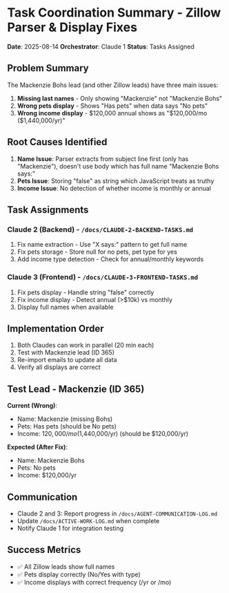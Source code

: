 # Task Coordination Summary - Zillow Parser & Display Fixes

**Date**: 2025-08-14
**Orchestrator**: Claude 1
**Status**: Tasks Assigned

## Problem Summary

The Mackenzie Bohs lead (and other Zillow leads) have three main issues:
1. **Missing last names** - Only showing "Mackenzie" not "Mackenzie Bohs"
2. **Wrong pets display** - Shows "Has pets" when data says "No pets"
3. **Wrong income display** - $120,000 annual shows as "$120,000/mo ($1,440,000/yr)"

## Root Causes Identified

1. **Name Issue**: Parser extracts from subject line first (only has "Mackenzie"), doesn't use body which has full name "Mackenzie Bohs says:"
2. **Pets Issue**: Storing "false" as string which JavaScript treats as truthy
3. **Income Issue**: No detection of whether income is monthly or annual

## Task Assignments

### Claude 2 (Backend) - `/docs/CLAUDE-2-BACKEND-TASKS.md`
1. Fix name extraction - Use "X says:" pattern to get full name
2. Fix pets storage - Store null for no pets, pet type for yes
3. Add income type detection - Check for annual/monthly keywords

### Claude 3 (Frontend) - `/docs/CLAUDE-3-FRONTEND-TASKS.md`
1. Fix pets display - Handle string "false" correctly
2. Fix income display - Detect annual (>$10k) vs monthly
3. Display full names when available

## Implementation Order
1. Both Claudes can work in parallel (20 min each)
2. Test with Mackenzie lead (ID 365)
3. Re-import emails to update all data
4. Verify all displays are correct

## Test Lead - Mackenzie (ID 365)

**Current (Wrong)**:
- Name: Mackenzie (missing Bohs)
- Pets: Has pets (should be No pets)
- Income: $120,000/mo ($1,440,000/yr) (should be $120,000/yr)

**Expected (After Fix)**:
- Name: Mackenzie Bohs
- Pets: No pets
- Income: $120,000/yr

## Communication
- Claude 2 and 3: Report progress in `/docs/AGENT-COMMUNICATION-LOG.md`
- Update `/docs/ACTIVE-WORK-LOG.md` when complete
- Notify Claude 1 for integration testing

## Success Metrics
- ✅ All Zillow leads show full names
- ✅ Pets display correctly (No/Yes with type)
- ✅ Income displays with correct frequency (/yr or /mo)